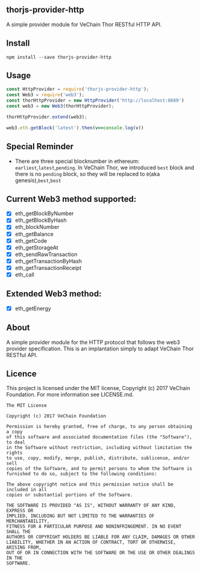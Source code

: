 ## thorjs-provider-http

A simple provider module for VeChain Thor RESTful HTTP API.

## Install

```
npm install --save thorjs-provider-http
```

## Usage

```js
const HttpProvider = require('thorjs-provider-http');
const Web3 = require('web3');
const thorHttpProvider = new HttpProvider('http://localhost:8669')
const web3 = new Web3(thorHttpProvider);

thorHttpProvider.extend(web3);

web3.eth.getBlock('latest').then(v=>console.log(v))
```

## Special Reminder

- There are three special blocknumber in ethereum: `earliest`,`latest`,`pending`. In VeChain Thor, we introduced `best` block and there is no `pending` block, so they will be replaced to `0`(aka genesis),`best`,`best`

## Current Web3 method supported:

- [x] eth_getBlockByNumber
- [x] eth_getBlockByHash
- [x] eth_blockNumber
- [x] eth_getBalance
- [x] eth_getCode
- [x] eth_getStorageAt
- [x] eth_sendRawTransaction
- [x] eth_getTransactionByHash
- [x] eth_getTransactionReceipt
- [x] eth_call

## Extended Web3 method:

- [x] eth_getEnergy

## About

A simple provider module for the HTTP protocol that follows the web3 provider specification. This is an implantation simply to adapt VeChain Thor RESTful API.


## Licence

This project is licensed under the MIT license, Copyright (c) 2017 VeChain Foundation. For more information see LICENSE.md.

```
The MIT License

Copyright (c) 2017 VeChain Foundation

Permission is hereby granted, free of charge, to any person obtaining a copy
of this software and associated documentation files (the "Software"), to deal
in the Software without restriction, including without limitation the rights
to use, copy, modify, merge, publish, distribute, sublicense, and/or sell
copies of the Software, and to permit persons to whom the Software is
furnished to do so, subject to the following conditions:

The above copyright notice and this permission notice shall be included in all
copies or substantial portions of the Software.

THE SOFTWARE IS PROVIDED "AS IS", WITHOUT WARRANTY OF ANY KIND, EXPRESS OR
IMPLIED, INCLUDING BUT NOT LIMITED TO THE WARRANTIES OF MERCHANTABILITY,
FITNESS FOR A PARTICULAR PURPOSE AND NONINFRINGEMENT. IN NO EVENT SHALL THE
AUTHORS OR COPYRIGHT HOLDERS BE LIABLE FOR ANY CLAIM, DAMAGES OR OTHER
LIABILITY, WHETHER IN AN ACTION OF CONTRACT, TORT OR OTHERWISE, ARISING FROM,
OUT OF OR IN CONNECTION WITH THE SOFTWARE OR THE USE OR OTHER DEALINGS IN THE
SOFTWARE.
```
